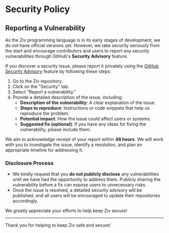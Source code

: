 <!--
Part of the Ziv Programming Language, under the Apache License v2.0 with LLVM
See /LICENSE for license details.
SPDX-License-Identifier: Apache-2.0 WITH LLVM-exception
-->

# Security Policy

## Reporting a Vulnerability

As the Ziv programming language is in its early stages of development, we do not have official versions yet. However, we take security seriously from the start and encourage contributors and users to report any security vulnerabilities through GitHub's **Security Advisory** feature.

If you discover a security issue, please report it privately using the [GitHub Security Advisory](https://docs.github.com/en/code-security/security-advisories/guidance-on-reporting-and-writing/privately-reporting-a-security-vulnerability) feature by following these steps:

1. Go to the Ziv repository.
2. Click on the "Security" tab.
3. Select "Report a vulnerability."
4. Provide a detailed description of the issue, including:
   - **Description of the vulnerability**: A clear explanation of the issue.
   - **Steps to reproduce**: Instructions or code snippets that help us reproduce the problem.
   - **Potential impact**: How the issue could affect users or systems.
   - **Suggested fix (optional)**: If you have any ideas for fixing the vulnerability, please include them.

We aim to acknowledge receipt of your report within **48 hours**. We will work with you to investigate the issue, identify a resolution, and plan an appropriate timeline for addressing it.

### Disclosure Process

- We kindly request that you **do not publicly disclose** any vulnerabilities until we have had the opportunity to address them. Publicly sharing the vulnerability before a fix can expose users to unnecessary risks.
- Once the issue is resolved, a detailed security advisory will be published, and all users will be encouraged to update their repositories accordingly.


We greatly appreciate your efforts to help keep Ziv secure!

---

Thank you for helping to keep Ziv safe and secure!
